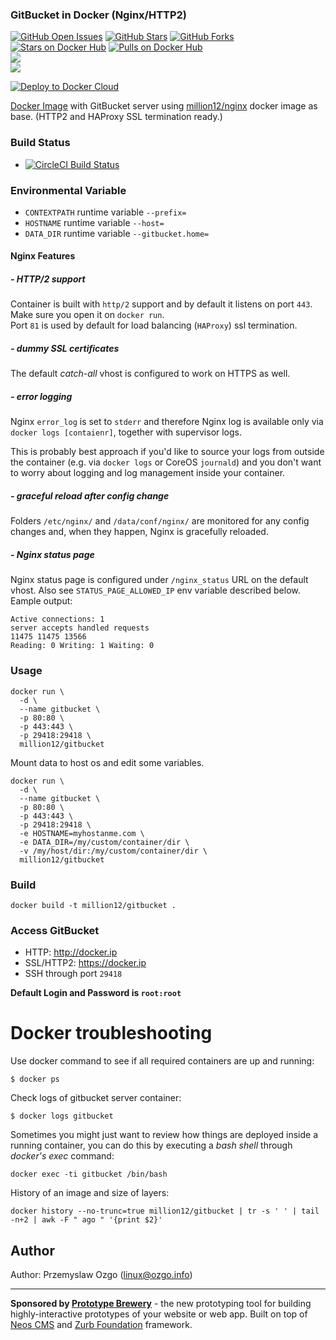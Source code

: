 ### GitBucket in Docker (Nginx/HTTP2)

[![GitHub Open Issues](https://img.shields.io/github/issues/million12/docker-gitbucket.svg)](https://github.com/million12/docker-gitbucket/issues)
[![GitHub Stars](https://img.shields.io/github/stars/million12/docker-gitbucket.svg)](https://github.com/million12/docker-gitbucket)
[![GitHub Forks](https://img.shields.io/github/forks/million12/docker-gitbucket.svg)](https://github.com/million12/docker-gitbucket)  
[![Stars on Docker Hub](https://img.shields.io/docker/stars/million12/gitbucket.svg)](https://hub.docker.com/r/million12/gitbucket)
[![Pulls on Docker Hub](https://img.shields.io/docker/pulls/million12/gitbucket.svg)](https://hub.docker.com/r/million12/gitbucket)  
[![](https://images.microbadger.com/badges/version/million12/gitbucket:4.16.0.svg)](http://microbadger.com/images/polinux/gitlab-ce)  
[![](https://images.microbadger.com/badges/image/million12/gitbucket.svg)](http://microbadger.com/images/million12/gitbucket)

[![Deploy to Docker Cloud](https://files.cloud.docker.com/images/deploy-to-dockercloud.svg)](https://cloud.docker.com/stack/deploy/?repo=https://github.com/million12/docker-gitbucket/tree/master)

[Docker Image](https://registry.hub.docker.com/u/million12/gitbucket/) with GitBucket server using [million12/nginx](https://hub.docker.com/r/million12/nginx/) docker image as base. (HTTP2 and HAProxy SSL termination ready.)

### Build Status

* [![CircleCI Build Status](https://img.shields.io/circleci/project/million12/docker-gitbucket/master.svg)](https://circleci.com/gh/million12/docker-gitbucket)

### Environmental Variable

- `CONTEXTPATH` runtime variable `--prefix=`
- `HOSTNAME` runtime variable `--host=`
- `DATA_DIR` runtime variable `--gitbucket.home=`

#### Nginx Features

##### - HTTP/2 support
Container is built with `http/2` support and by default it listens on port `443`.  
Make sure you open it on `docker run`.  
Port `81` is used by default for load balancing (`HAProxy`) ssl termination.

##### - dummy SSL certificates
The default *catch-all* vhost is configured to work on HTTPS as well.

##### - error logging

Nginx `error_log` is set to `stderr` and therefore Nginx log is available only via `docker logs [contaienr]`, together with supervisor logs.

This is probably best approach if you'd like to source your logs from outside the container (e.g. via `docker logs` or CoreOS `journald`) and you don't want to worry about logging and log management inside your container.

##### - graceful reload after config change

Folders `/etc/nginx/` and `/data/conf/nginx/` are monitored for any config changes and, when they happen, Nginx is gracefully reloaded.

##### - Nginx status page

Nginx status page is configured under `/nginx_status` URL on the default vhost. Also see `STATUS_PAGE_ALLOWED_IP` env variable described below.
Eample output:  

	Active connections: 1
	server accepts handled requests
	11475 11475 13566
	Reading: 0 Writing: 1 Waiting: 0

### Usage

    docker run \
      -d \
      --name gitbucket \
      -p 80:80 \
      -p 443:443 \
      -p 29418:29418 \
      million12/gitbucket

Mount data to host os and edit some variables.

    docker run \
      -d \
      --name gitbucket \
      -p 80:80 \
      -p 443:443 \
      -p 29418:29418 \
      -e HOSTNAME=myhostanme.com \
      -e DATA_DIR=/my/custom/container/dir \
      -v /my/host/dir:/my/custom/container/dir \
      million12/gitbucket

### Build

    docker build -t million12/gitbucket .

### Access GitBucket

- HTTP: http://docker.ip
- SSL/HTTP2: https://docker.ip
- SSH through port `29418`

**Default Login and Password is `root:root`**

Docker troubleshooting
======================

Use docker command to see if all required containers are up and running:
```
$ docker ps
```

Check logs of gitbucket server container:
```
$ docker logs gitbucket
```

Sometimes you might just want to review how things are deployed inside a running
 container, you can do this by executing a _bash shell_ through _docker's
 exec_ command:
```
docker exec -ti gitbucket /bin/bash
```

History of an image and size of layers:
```
docker history --no-trunc=true million12/gitbucket | tr -s ' ' | tail -n+2 | awk -F " ago " '{print $2}'
```

## Author

Author: Przemyslaw Ozgo (<linux@ozgo.info>)

---

**Sponsored by [Prototype Brewery](http://prototypebrewery.io/)** - the new prototyping tool for building highly-interactive prototypes of your website or web app. Built on top of [Neos CMS](https://www.neos.io/) and [Zurb Foundation](http://foundation.zurb.com/) framework.
